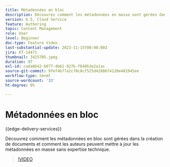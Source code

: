 ```yaml
---
title: Métadonnées en bloc
description: Découvrez comment les métadonnées en masse sont gérées dans la création de documents.
version: 6.5, Cloud Service
feature: Authoring
topic: Content Management
role: User
level: Beginner
doc-type: Feature Video
last-substantial-update: 2023-11-15T00:00:00Z
jira: KT-14471
thumbnail: 3425705.jpeg
duration: 97
exl-id: cada8642-b677-4b61-927b-f640b3e2a1ac
source-git-commit: 9fef4b77a2c70c8cf525d42686f4120e481945ee
workflow-type: tm+mt
source-wordcount: '33'
ht-degree: 0%

---
```


# Métadonnées en bloc

{{edge-delivery-services}}

Découvrez comment les métadonnées en bloc sont gérées dans la création de documents et comment les auteurs peuvent mettre à jour les métadonnées en masse sans expertise technique.

>[!VIDEO](https://video.tv.adobe.com/v/3425705/?learn=on)
